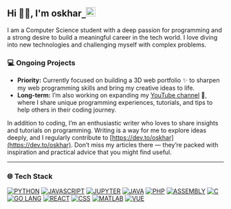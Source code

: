 ## Hi 👋🏼, I'm oskhar<a href="https://api.whatsapp.com/send?phone=6281386380481">&nbsp;&nbsp;<img width="22" src="docs/img/massage.svg"></img></a>

I am a Computer Science student with a deep passion for programming and a strong desire to build a meaningful career in the tech world. I love diving into new technologies and challenging myself with complex problems.

### 💻 Ongoing Projects

- **Priority:** Currently focused on building a 3D web portfolio ✨ to sharpen my web programming skills and bring my creative ideas to life.
- **Long-term:** I’m also working on expanding my [YouTube channel](https://www.youtube.com/@grtrick__) 🎥, where I share unique programming experiences, tutorials, and tips to help others in their coding journey.

In addition to coding, I’m an enthusiastic writer who loves to share insights and tutorials on programming. Writing is a way for me to explore ideas deeply, and I regularly contribute to [https://dev.to/oskhar](https://dev.to/oskhar). Don’t miss my articles there — they’re packed with inspiration and practical advice that you might find useful.

---

### 🌐 Tech Stack

[![PYTHON](./docs/img/Language/candy_img/python.svg)](https://github.com/oskhar?tab=repositories&language=python)
[![JAVASCRIPT](./docs/img/Language/candy_img/javascript.svg)](https://github.com/oskhar?tab=repositories&language=javascript)
[![JUPYTER](./docs/img/Language/candy_img/jupyter.svg)](https://github.com/oskhar?tab=repositories&q=&type=&language=jupyter+notebook&sort=)
[![JAVA](./docs/img/Language/candy_img/java.svg)](https://github.com/oskhar?tab=repositories&language=java)
[![PHP](./docs/img/Language/candy_img/php3.svg)](https://github.com/oskhar?tab=repositories&language=php)
[![ASSEMBLY](./docs/img/Language/candy_img/assembly.svg)](https://github.com/oskhar?tab=repositories&language=assembly)
[![C](./docs/img/Language/candy_img/csrc.svg)](https://github.com/oskhar?tab=repositories&language=c)
[![GO LANG](./docs/img/Language/candy_img/go.svg)](https://github.com/oskhar?tab=repositories&language=go)
[![REACT](./docs/img/Language/candy_img/react.svg)](https://github.com/oskhar?tab=repositories&language=react)
[![CSS](./docs/img/Language/candy_img/css.svg)](https://github.com/oskhar?tab=repositories&language=css)
[![MATLAB](./docs/img/Language/candy_img/octave.svg)](https://github.com/oskhar?tab=repositories&language=matlab)
[![VUE](./docs/img/Language/candy_img/vue.svg)](https://github.com/oskhar?tab=repositories&language=vue)
